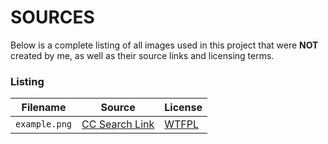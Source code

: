 # SOURCES

Below is a complete listing of all images used in this project that were **NOT** created by me, as well as their source links and licensing terms.

### Listing

| Filename | Source | License |
| -------- | ------ | ------- |
| `example.png` | [CC Search Link](https://search.creativecommons.org/) |[WTFPL](http://www.wtfpl.net/) |